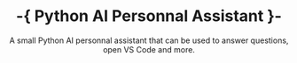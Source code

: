 <h1 align="center"> -{ Python AI Personnal Assistant }- </h1>

<div align="center">
    A small Python AI personnal assistant that can be used to answer questions, open VS Code and more.
</div>

